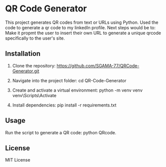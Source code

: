 # QR Code Generator

This project generates QR codes from text or URLs using Python. Used the code to generate a qr code to my linkedIn profile.
Next steps would be to:
Make it propmt the user to insert their own URL to generate a unique qrcode specifically to the user's site.

## Installation
1. Clone the repository:
https://github.com/SGAMA-77/QRCode-Generator.git

2. Navigate into the project folder:
cd QR-Code-Generator

3. Create and activate a virtual environment:
python -m venv venv venv\Scripts\Activate

4. Install dependencies:
pip install -r requirements.txt

## Usage
Run the script to generate a QR code:
python QRcode.

## License 
MIT License
